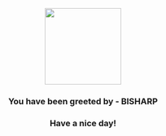 <p align="center">
            <img src="https://raw.githubusercontent.com/PokeAPI/sprites/master/sprites/pokemon/625.png" width="150" height="150">
          </p>
          <h3 align="center">You have been greeted by - <b>BISHARP</b></h3>
          <h3 align="center">Have a nice day!</h3>
